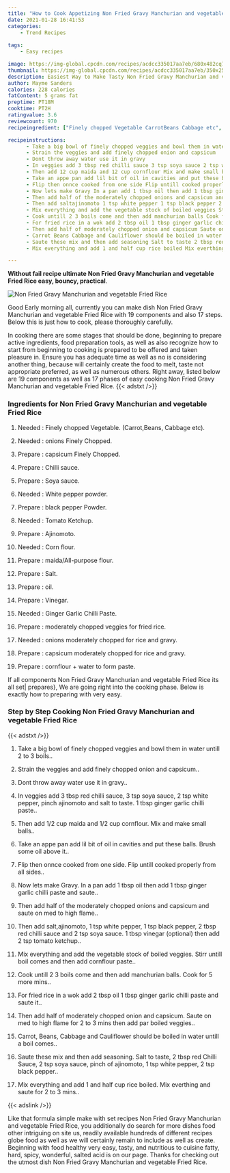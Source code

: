 ```yaml
---
title: "How to Cook Appetizing Non Fried Gravy Manchurian and vegetable Fried Rice"
date: 2021-01-28 16:41:53
categories:
    - Trend Recipes
    
tags:
    - Easy recipes

image: https://img-global.cpcdn.com/recipes/acdcc335017aa7eb/680x482cq70/non-fried-gravy-manchurian-and-vegetable-fried-rice-recipe-main-photo.jpg
thumbnail: https://img-global.cpcdn.com/recipes/acdcc335017aa7eb/350x250cq70/non-fried-gravy-manchurian-and-vegetable-fried-rice-recipe-main-photo.jpg
description: Easiest Way to Make Tasty Non Fried Gravy Manchurian and vegetable Fried Rice with 19 ingredients and 17 stages of easy cooking.
author: Mayme Sanders
calories: 228 calories
fatContent: 5 grams fat
preptime: PT18M
cooktime: PT2H
ratingvalue: 3.6
reviewcount: 970
recipeingredient: ["Finely chopped Vegetable CarrotBeans Cabbage etc", "onions Finely Chopped", "capsicum Finely Chopped", "Chilli sauce", "Soya sauce", "White pepper powder", "black pepper Powder", "Tomato Ketchup", "Ajinomoto", "Corn flour", "maidaAllpurpose flour", "Salt", "oil", "Vinegar", "Ginger Garlic Chilli Paste", "moderately chopped veggies for fried rice", "onions moderately chopped for rice and gravy", "capsicum moderately chopped for rice and gravy", "cornflour  water to form paste"]

recipeinstructions: 
      - Take a big bowl of finely chopped veggies and bowl them in water untill 2 to 3 boils 
      - Strain the veggies and add finely chopped onion and capsicum 
      - Dont throw away water use it in gravy 
      - In veggies add 3 tbsp red chilli sauce 3 tsp soya sauce 2 tsp white pepper pinch ajinomoto and salt to taste 1 tbsp ginger garlic chilli paste 
      - Then add 12 cup maida and 12 cup cornflour Mix and make small balls 
      - Take an appe pan add lil bit of oil in cavities and put these balls Brush some oil above it 
      - Flip then onnce cooked from one side Flip untill cooked properly from all sides 
      - Now lets make Gravy In a pan add 1 tbsp oil then add 1 tbsp ginger garlic chilli paste and saute 
      - Then add half of the moderately chopped onions and capsicum and saute on med to high flame 
      - Then add saltajinomoto 1 tsp white pepper 1 tsp black pepper 2 tbsp red chilli sauce and 2 tsp soya sauce 1 tbsp vinegar optional then add 2 tsp tomato ketchup 
      - Mix everything and add the vegetable stock of boiled veggies Stirr untill boil comes and then add cornflour paste 
      - Cook untill 2 3 boils come and then add manchurian balls Cook for 5 more mins 
      - For fried rice in a wok add 2 tbsp oil 1 tbsp ginger garlic chilli paste and saute it 
      - Then add half of moderately chopped onion and capsicum Saute on med to high flame for 2 to 3 mins then add par boiled veggies 
      - Carrot Beans Cabbage and Cauliflower should be boiled in water untill a boil comes 
      - Saute these mix and then add seasoning Salt to taste 2 tbsp red Chilli Sauce 2 tsp soya sauce pinch of ajinomoto 1 tsp white pepper 2 tsp black pepper 
      - Mix everything and add 1 and half cup rice boiled Mix everthing and saute for 2 to 3 mins

---
```




**Without fail recipe ultimate Non Fried Gravy Manchurian and vegetable Fried Rice easy, bouncy, practical**. 


![Non Fried Gravy Manchurian and vegetable Fried Rice](https://img-global.cpcdn.com/recipes/acdcc335017aa7eb/680x482cq70/non-fried-gravy-manchurian-and-vegetable-fried-rice-recipe-main-photo.jpg "Non Fried Gravy Manchurian and vegetable Fried Rice")




Good Early morning all, currently you can make dish Non Fried Gravy Manchurian and vegetable Fried Rice with 19 components and also 17 steps. Below this is just how to cook, please thoroughly carefully.

In cooking there are some stages that should be done, beginning to prepare active ingredients, food preparation tools, as well as also recognize how to start from beginning to cooking is prepared to be offered and taken pleasure in. Ensure you has adequate time as well as no is considering another thing, because will certainly create the food to melt, taste not appropriate preferred, as well as numerous others. Right away, listed below are 19 components as well as 17 phases of easy cooking Non Fried Gravy Manchurian and vegetable Fried Rice.
{{< adstxt />}}

### Ingredients for Non Fried Gravy Manchurian and vegetable Fried Rice


1. Needed  : Finely chopped Vegetable. (Carrot,Beans, Cabbage etc).

1. Needed  : onions Finely Chopped.

1. Prepare  : capsicum Finely Chopped.

1. Prepare  : Chilli sauce.

1. Prepare  : Soya sauce.

1. Needed  : White pepper powder.

1. Prepare  : black pepper Powder.

1. Needed  : Tomato Ketchup.

1. Prepare  : Ajinomoto.

1. Needed  : Corn flour.

1. Prepare  : maida/All-purpose flour.

1. Prepare  : Salt.

1. Prepare  : oil.

1. Prepare  : Vinegar.

1. Needed  : Ginger Garlic Chilli Paste.

1. Prepare  : moderately chopped veggies for fried rice.

1. Needed  : onions moderately chopped for rice and gravy.

1. Prepare  : capsicum moderately chopped for rice and gravy.

1. Prepare  : cornflour + water to form paste.



If all components Non Fried Gravy Manchurian and vegetable Fried Rice its all set| prepares}, We are going right into the cooking phase. Below is exactly how to preparing with very easy.

### Step by Step Cooking Non Fried Gravy Manchurian and vegetable Fried Rice

{{< adstxt />}}


1. Take a big bowl of finely chopped veggies and bowl them in water untill 2 to 3 boils..



1. Strain the veggies and add finely chopped onion and capsicum..



1. Dont throw away water use it in gravy..



1. In veggies add 3 tbsp red chilli sauce, 3 tsp soya sauce, 2 tsp white pepper, pinch ajinomoto and salt to taste. 1 tbsp ginger garlic chilli paste..



1. Then add 1/2 cup maida and 1/2 cup cornflour. Mix and make small balls..



1. Take an appe pan add lil bit of oil in cavities and put these balls. Brush some oil above it..



1. Flip then onnce cooked from one side. Flip untill cooked properly from all sides..



1. Now lets make Gravy. In a pan add 1 tbsp oil then add 1 tbsp ginger garlic chilli paste and saute..



1. Then add half of the moderately chopped onions and capsicum and saute on med to high flame..



1. Then add salt,ajinomoto, 1 tsp white pepper, 1 tsp black pepper, 2 tbsp red chilli sauce and 2 tsp soya sauce. 1 tbsp vinegar (optional) then add 2 tsp tomato ketchup..



1. Mix everything and add the vegetable stock of boiled veggies. Stirr untill boil comes and then add cornflour paste..



1. Cook untill 2 3 boils come and then add manchurian balls. Cook for 5 more mins..



1. For fried rice in a wok add 2 tbsp oil 1 tbsp ginger garlic chilli paste and saute it..



1. Then add half of moderately chopped onion and capsicum. Saute on med to high flame for 2 to 3 mins then add par boiled veggies..



1. Carrot, Beans, Cabbage and Cauliflower should be boiled in water untill a boil comes..



1. Saute these mix and then add seasoning. Salt to taste, 2 tbsp red Chilli Sauce, 2 tsp soya sauce, pinch of ajinomoto, 1 tsp white pepper, 2 tsp black pepper..



1. Mix everything and add 1 and half cup rice boiled. Mix everthing and saute for 2 to 3 mins..





{{< adslink />}}

Like that formula simple make with set recipes Non Fried Gravy Manchurian and vegetable Fried Rice, you additionally do search for more dishes food other intriguing on site us, readily available hundreds of different recipes globe food as well as we will certainly remain to include as well as create. Beginning with food healthy very easy, tasty, and nutritious to cuisine fatty, hard, spicy, wonderful, salted acid is on our page. Thanks for checking out the utmost dish Non Fried Gravy Manchurian and vegetable Fried Rice.
